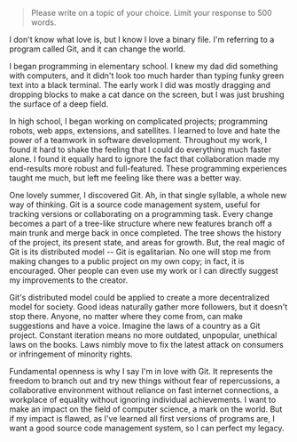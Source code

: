 > Please write on a topic of your choice. Limit your response to 500 words.

I don't know what love is, but I know I love a binary file. I'm referring to a program called Git, and it can change the world.

I began programming in elementary school. I knew my dad did something with computers, and it didn't look too much harder than typing funky green text into a black terminal. The early work I did was mostly dragging and dropping blocks to make a cat dance on the screen, but I was just brushing the surface of a deep field.

In high school, I began working on complicated projects; programming robots, web apps, extensions, and satellites. I learned to love and hate the power of a teamwork in software development. Throughout my work, I found it hard to shake the feeling that I could do everything much faster alone. I found it equally hard to ignore the fact that collaboration made my end-results more robust and full-featured. These programming experiences taught me much, but left me feeling like there was a better way.

One lovely summer, I discovered Git. Ah, in that single syllable, a whole new way of thinking. Git is a source code management system, useful for tracking versions or collaborating on a programming task. Every change becomes a part of a tree-like structure where new features branch off a main trunk and merge back in once completed. The tree shows the history of the project, its present state, and areas for growth. But, the real magic of Git is its distributed model -- Git is egalitarian. No one will stop me from making changes to a public project on my own copy; in fact, it is encouraged. Oher people can even use my work or I can directly suggest my improvements to the creator.

Git's distributed model could be applied to create a more decentralized model for society. Good ideas naturally gather more followers, but it doesn't stop there. Anyone, no matter where they come from, can make suggestions and have a voice. Imagine the laws of a country as a Git project. Constant iteration means no more outdated, unpopular, unethical laws on the books. Laws nimbly move to fix the latest attack on consumers or infringement of minority rights. 

Fundamental openness is why I say I'm in love with Git. It represents the freedom to branch out and try new things without fear of repercussions, a collaborative environment without reliance on fast internet connections, a workplace of equality without ignoring individual achievements. I want to make an impact on the field of computer science, a mark on the world. But if my impact is flawed, as I've learned all first versions of programs are, I want a good source code management system, so I can perfect my legacy.
